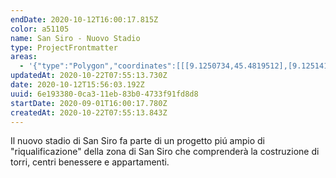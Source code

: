```yaml
---
endDate: 2020-10-12T16:00:17.815Z
color: a51105
name: San Siro - Nuovo Stadio
type: ProjectFrontmatter
areas:
  - '{"type":"Polygon","coordinates":[[[9.1250734,45.4819512],[9.1251417,45.4851842],[9.1240486,45.4855674],[9.1187199,45.484849],[9.11831,45.4840347],[9.1194373,45.4816638],[9.1237754,45.4803465],[9.1250734,45.4819512]]]}'
updatedAt: 2020-10-22T07:55:13.730Z
date: 2020-10-12T15:56:03.192Z
uuid: 6e193380-0ca3-11eb-83b0-4733f91fd8d8
startDate: 2020-09-01T16:00:17.780Z
createdAt: 2020-10-22T07:55:13.843Z
---
```

Il nuovo stadio di San Siro fa parte di un progetto piú ampio di "riqualificazione" della zona di San Siro che comprenderà la costruzione di torri, centri benessere e appartamenti.
